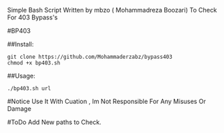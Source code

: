 Simple Bash Script Written by mbzo ( Mohammadreza Boozari) To Check For 403
Bypass's

#BP403

##Install:
```
git clone https://github.com/Mohammaderzabz/bypass403
chmod +x bp403.sh
```
##Usage:
```
./bp403.sh url
```
#Notice
Use It With Cuation , Im Not Responsible For Any Misuses Or Damage

#ToDo
Add New paths to Check.




